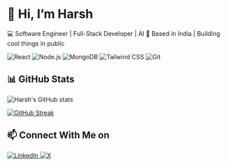 # 👋 Hi, I’m Harsh

💻 Software Engineer | Full-Stack Developer | AI
📍 Based in India | Building cool things in public

![React](https://img.shields.io/badge/-React-61DAFB?logo=react&logoColor=white&style=for-the-badge)
![Node.js](https://img.shields.io/badge/-Node.js-339933?logo=node.js&logoColor=white&style=for-the-badge)
![MongoDB](https://img.shields.io/badge/-MongoDB-47A248?logo=mongodb&logoColor=white&style=for-the-badge)
![Tailwind CSS](https://img.shields.io/badge/-TailwindCSS-38B2AC?logo=tailwind-css&logoColor=white&style=for-the-badge)
![Git](https://img.shields.io/badge/-Git-F05032?logo=git&logoColor=white&style=for-the-badge)

## 📊 GitHub Stats

![Harsh's GitHub stats](https://github-readme-stats.vercel.app/api?username=harshsinghsv&show_icons=true&theme=tokyonight)

[![GitHub Streak](https://streak-stats.demolab.com?user=harshsinghsv&theme=tokyonight)](https://git.io/streak-stats)


## 📫 Connect With Me on

<p align="left">
  <a href="https://linkedin.com/in/harshsinghsv" target="_blank">
    <img alt="LinkedIn" src="https://img.shields.io/badge/LinkedIn-0A66C2?style=for-the-badge&logo=linkedin&logoColor=white" />
  </a>
  <a href="https://x.com/harshsinghsv" target="_blank">
    <img alt="X" src="https://img.shields.io/badge/X-000000?style=for-the-badge&logo=twitter&logoColor=white" />
  </a>
</p>

